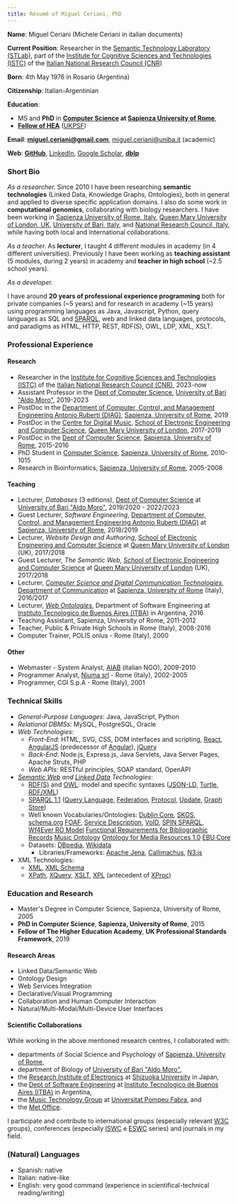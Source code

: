 ```yaml
---
title: Résumé of Miguel Ceriani, PhD
---
```

__Name__: Miguel Ceriani (Michele Ceriani in italian documents)

__Current Position__:
    Researcher in the [Semantic Technology Laboratory (STLab)](https://stlab.istc.cnr.it/), part of the [Institute for Cognitive Sciences and Technologies (ISTC)](https://www.istc.cnr.it/) of the [Italian National Research Council (CNR)](https://www.cnr.it/)

__Born__: 4th May 1976 in Rosario (Argentina)

__Citizenship__: Italian-Argentinian

__Education__:
- MS and __PhD__ in __[Computer Science](http://www.di.uniroma1.it/) at [Sapienza University of Rome](http://www.uniroma1.it/)__,
- __[Fellow of HEA](https://www.heacademy.ac.uk/individuals/fellowship/fellow)__ ([UKPSF](https://www.advance-he.ac.uk/guidance/teaching-and-learning/ukpsf))

__Email__: __<miguel.ceriani@gmail.com>__, <miguel.ceriani@uniba.it> (academic)

__Web__:
    __[GitHub](https://github.com/miguel76)__, [LinkedIn](https://www.linkedin.com/in/miguel-ceriani-85979410),
[Google Scholar](https://scholar.google.it/citations?user=eiXxqYAAAAAJ), __[dblp](http://dblp.uni-trier.de/pers/hd/c/Ceriani:Miguel)__

### Short Bio

_As a researcher._
Since 2010 I have been researching __semantic technologies__ (Linked Data, Knowledge Graphs, Ontologies), both in general and applied to diverse specific application domains.
I also do some work in __computational genomics__, collaborating with biology researchers.
I have been working in [Sapienza University of Rome, Italy](http://www.uniroma1.it/),
[Queen Mary University of London, UK](https://www.qmul.ac.uk/),
[University of Bari, Italy](https://uniba.it/),
and [National Research Council, Italy](https://cnr.it/),
while having both local and international collaborations.

_As a teacher._
As __lecturer__, I taught 4 different modules in academy (in 4 different universities).
Previously I have been working as __teaching assistant__ (5 modules, during 2 years) in academy
and __teacher in high school__ (~2.5 school years).

<!--
I have been teaching Computer Science and Mathematics
in __high school__ (~__2.5 school years__ experience).

In academy I have been working as __teaching assistant__ (5 modules, during __2 years__)
and since 2016 I started teaching as a __lecturer__ (_3 modules_).
-->

_As a developer._
<!--
I started programming around 1986 (10-years old)
with the [BASIC](https://en.wikipedia.org/wiki/Commodore_BASIC)
of [C-64](https://en.wikipedia.org/wiki/Commodore_64 "Commodore 64"),
learnt hypertext and event-driven programming
with [HyperCard](https://en.wikipedia.org/wiki/HyperCard)
on a [Mac Plus](https://en.wikipedia.org/wiki/Macintosh_Plus "Macintosh Plus") in the early 90's,
met C in high school,
and went on to discover the Web, object oriented programming and
functional programming (what a joy!)
in college.
-->
I have around __20 years of professional experience
programming__ both for private companies (~5 years)
and for research in academy (~15 years)
using programming languages as Java, Javascript, Python,
query languages as SQL and [SPARQL](https://www.w3.org/TR/sparql11-query/),
web and linked data languages, protocols, and paradigms as
HTML, HTTP, REST,
RDF(S), OWL, LDP, XML, XSLT.
<!--[XSLT](https://www.w3.org/TR/xslt-30/ "Standard template language for trasformation of XML/HTML").-->


### <span id="exp">Professional Experience</span>
#### Research
* Researcher in the [Institute for Cognitive Sciences and Technologies (ISTC)](https://www.istc.cnr.it/) of the
  [Italian National Research Council (CNR)](https://www.cnr.it/), 2023-now
* Assistant Professor in the [Dept of Computer Science](https://www.uniba.it/ricerca/dipartimenti/informatica),
  [University of Bari "Aldo Moro"](https://www.uniba.it), 2019-2023
* PostDoc in the [Department of Computer, Control, and Management Engineering Antonio Ruberti (DIAG)](http://www.diag.uniroma1.it/),
  [Sapienza, University of Rome](https://www.uniroma1.it/), 2019
* PostDoc in the [Centre for Digital Music](http://c4dm.eecs.qmul.ac.uk/),
  [School of Electronic Engineering and Computer Science](http://www.eecs.qmul.ac.uk/),
  [Queen Mary University of London](https://www.qmul.ac.uk/), 2017-2019
* PostDoc in the [Dept of Computer Science](https://www.di.uniroma1.it),
  [Sapienza, University of Rome](https://www.uniroma1.it/), 2015-2016
* PhD Student in [Computer Science](https://www.di.uniroma1.it),
  [Sapienza, University of Rome](https://www.uniroma1.it/), 2010-1015
* Research in Bioinformatics,
  [Sapienza, University of Rome](https://www.uniroma1.it/), 2005-2008

#### Teaching
* Lecturer, _Databases_ (3 editions), [Dept of Computer Science](https://www.uniba.it/ricerca/dipartimenti/informatica) at [University of Bari "Aldo Moro"](https://www.uniba.it), 2019/2020 - 2022/2023
* Guest Lecturer, _Software Engineering_, [Department of Computer, Control, and Management Engineering Antonio Ruberti (DIAG)](http://www.diag.uniroma1.it/) at [Sapienza, University of Rome](https://www.uniroma1.it/), 2018/2019
* Lecturer, _Website Design and Authoring_, [School of Electronic Engineering and Computer Science](http://www.eecs.qmul.ac.uk/) at [Queen Mary University of London](https://www.qmul.ac.uk/) (UK), 2017/2018
* Guest Lecturer, _The Semantic Web_, [School of Electronic Engineering and Computer Science](http://www.eecs.qmul.ac.uk/) at [Queen Mary University of London](https://www.qmul.ac.uk/) (UK), 2017/2018
* Lecturer, _[Computer Science and Digital Communication Technologies](http://miguel76.io/InfoCoRiS.html "Course page (Italian)")_, [Department of Communication](http://www.coris.uniroma1.it/) at [Sapienza, University of Rome](http://www.uniroma1.it/) (Italy), 2016/2017
* Lecturer, _[Web Ontologies](http://miguel76.github.io/OntologiasWeb "Course page (Spanish)")_, Department of Software Engineering at [Instituto Tecnologico de Buenos Aires (ITBA)](http://itba.edu.ar/) in Argentina, 2016
* Teaching Assistant, Sapienza, University of Rome, 2011-2012
* Teacher, Public & Private High Schools in Rome (Italy), 2008-2016
* Computer Trainer, POLIS onlus - Rome (Italy), 2000

#### Other
* Webmaster - System Analyst, [AIAB](http://www.aiab.it/) (italian NGO), 2009-2010
* Programmer Analyst, [Niuma srl](https://www.niuma.it/) - Rome (Italy), 2002-2005
* Programmer,  CGI S.p.A - Rome (Italy), 2001

### <span id="skills">Technical Skills</span>
* _General-Purpose Languages_: Java, JavaScript, Python
* _Relational DBMSs_: MySQL, PostgreSQL, Oracle
* _Web Technologies_:
  - _Front-End_: HTML, SVG, CSS, DOM interfaces and scripting, [React](https://react.dev/), [AngularJS](https://angularjs.org/) (predecessor of [Angular](https://angular.dev/)), [jQuery](https://jquery.com/)
  - _Back-End_: Node.js, Express.js, Java Servlets, Java Server Pages, Apache Struts, PHP
  - _Web APIs_: RESTful principles, SOAP standard, OpenAPI
* _[Semantic Web](https://www.w3.org/standards/semanticweb/ "Technology and models for the interoperability of the Web of Data") and
[Linked Data](https://www.w3.org/standards/semanticweb/data "The Web of Data, connected, using open standards") Technologies_:
    * [RDF(S)](https://www.w3.org/TR/rdf11-primer/ "Resource Description Framework, the graph-based data model for the Semantic Web")
    and [OWL](https://www.w3.org/TR/owl2-primer/ "Web Ontology Language, a language to formally define vocabularies on the Web"):
    model and specific syntaxes ([JSON-LD](http://json-ld.org/),
    [Turtle](https://www.w3.org/TR/turtle/), [RDF/XML](https://www.w3.org/TR/rdf-syntax-grammar/))
	* [SPARQL 1.1](https://www.w3.org/TR/sparql11-overview/)
  ([Query Language](https://www.w3.org/TR/sparql11-query/ "Standard query language for the Semantic Web"),
  [Federation](https://www.w3.org/TR/sparql11-federated-query/ "Extension allowing to access multiple datasources in a single query"),
  [Protocol](https://www.w3.org/TR/sparql11-protocol/ "Protocol to send/receive queries and results"),
  [Update](https://www.w3.org/TR/sparql11-update/ "Language to modify a dataset"),
  [Graph Store](https://www.w3.org/TR/sparql11-http-rdf-update/ "Protocol for a mutable data store"))
	* Well known Vocabularies/Ontologies:
  [Dublin Core](http://dublincore.org/ "General-purpose vocabulary for metadata"),
  [SKOS](https://www.w3.org/2004/02/skos/ "Simple Knowledge Organization System, a vocabulary for knowledge organization systems such as thesauri, classification schemes, subject heading lists and taxonomies"),
  [schema.org](https://schema.org/)
  [FOAF](http://www.foaf-project.org/ "Vocabulary of people-related terms"),
  [Service Description](https://www.w3.org/TR/sparql11-service-description/ "Vocabulary for describing the SPARQL service offered by a server to access some dataset"),
  [VoID](https://www.w3.org/TR/void/ "Vocabulary for metadata about RDF datasets"),
  [SPIN SPARQL](http://spinrdf.org/sp.html "RDF representation of the semantic web query language SPARQL"),
  [Wf4Ever RO Model](http://wf4ever.github.io/ro/ "Vocabulary for resources relating to scientific workflows")
  [Functional Requirements for Bibliographic Records](http://vocab.org/frbr/core)
  [Music Ontology](http://purl.org/ontology/mo/)
  [Ontology for Media Resources 1.0](https://www.w3.org/TR/mediaont-10/)
  [EBU Core](https://www.ebu.ch/metadata/ontologies/ebucore/)
  * Datasets:
  [DBpedia](http://wiki.dbpedia.org/ "Structured dataset automatically extracted from Wikipedia"),
  [Wikidata](https://www.wikidata.org/ "Structured dataset built collaboratively (like Wikipedia, for data)")
	* Libraries/Frameworks:
  [Apache Jena](https://jena.apache.org/ "Java library for Semantic Web and Linked Data applications"),
  [Callimachus](http://callimachusproject.org/ "REST-based Java framework for Linked Data applications"),
  [N3.js](https://github.com/RubenVerborgh/N3.js/ "RDF library for JavaScript")
* XML Technologies:
	* [XML](https://www.w3.org/XML/ "eXtensible Markup Language"),
  [XML Schema](https://www.w3.org/XML/Schema "XML Schema Definition Language, which offers facilities for describing the structure and constraining the contents of XML documents")
	* [XPath](https://www.w3.org/TR/xpath-3/ "Language to represent path expressions over XML"),
  [XQuery](https://www.w3.org/TR/xquery-30/ "Standard query Language on XML, an extension of XPath"),
  [XSLT](https://www.w3.org/TR/xslt-30/ "Standard template language for trasformation of XML/HTML"),
  [XPL](https://www.w3.org/Submission/xpl/ "XML pipeline language proposed by Orbeon, Inc.")
  (antecedent of [XProc](https://www.w3.org/TR/xproc/ "Standard XML pipeline language"))

### <span id="edu" class="page-break">Education and Research</span>
* Master's Degree in Computer Science, Sapienza, University of Rome, 2005
* __PhD in Computer Science__, __Sapienza, University of Rome__, 2015
* __Fellow of The Higher Education Academy__, __UK Professional Standards Framework__, 2019

#### Research Areas
* Linked Data/Semantic Web
* Ontology Design
* Web Services Integration
* Declarative/Visual Programming
* Collaboration and Human Computer Interaction
* Natural/Multi-Modal/Multi-Device User Interfaces

#### Scientific Collaborations
While working in the
above mentioned research centres,
I collaborated with: 
- departments of Social Science and Psychology of [Sapienza, University of Rome](http://www.uniroma1.it/),
- department of Biology of [University of Bari "Aldo Moro"](https://www.uniba.it),
- the [Research Institute of Electronics](http://www.rie.shizuoka.ac.jp/)
at [Shizuoka University](https://www.shizuoka.ac.jp/) in Japan,
- the [Dept of Software Engineering](http://itba.edu.ar/en/undergraduate/courses-studies/software-engineering)
at [Instituto Tecnologico de Buenos Aires (ITBA)](http://itba.edu.ar/) in Argentina,
- the [Music Technology Group](https://www.upf.edu/web/mtg)
at [Universitat Pompeu Fabra](https://www.upf.edu/), and
- the [Met Office](https://www.metoffice.gov.uk/).

I participate and contribute to international groups (especially relevant [W3C](https://www.w3.org/) groups),
conferences (especially [ISWC](http://swsa.semanticweb.org/) e [ESWC](https://eswc-conferences.org/) series) and journals in my field.

### <span id="lang">(Natural) Languages</span>
* Spanish: native
* Italian: native-like
* English: very good command (experience in scientifical-technical reading/writing)

<!-- </xmp> -->

<!-- <script src="http://strapdownjs.com/v/0.2/strapdown.js"></script> -->
<!-- <script src="https://code.jquery.com/jquery-3.1.1.min.js"></script> -->
<!-- <script src="https://maxcdn.bootstrapcdn.com/bootstrap/3.3.7/js/bootstrap.min.js"></script> -->
<!-- <script src="https://cdnjs.cloudflare.com/ajax/libs/jspdf/1.3.2/jspdf.debug.js"></script> -->
<!-- <script src="https://cdn.rawgit.com/MrRio/jsPDF/master/dist/jspdf.debug.js"></script> -->
<!-- <script src="https://cdn.rawgit.com/MrRio/jsPDF/master/plugins/canvas.js"></script> -->
<!-- <script src="https://cdn.rawgit.com/MrRio/jsPDF/master/libs/html2pdf.js"></script> -->
<script src="https://cdn.jsdelivr.net/npm/pdfjs-dist@3.3.122/build/pdf.min.js"></script>

<script>
  function savePDF() {
    var doc = new jsPDF();
    doc.setFontSize(10);
    // html2pdf(document.getElementById('content'), doc, function() {
    //   doc.save('MiguelCeriani-CV.pdf');
    // });
    doc.fromHTML(document.getElementById('content'), 25, 25, {width: '160', height: '247'}, function() {
      doc.save('MiguelCeriani-CV.pdf');
    });
  }
</script>

<!-- </html> -->
